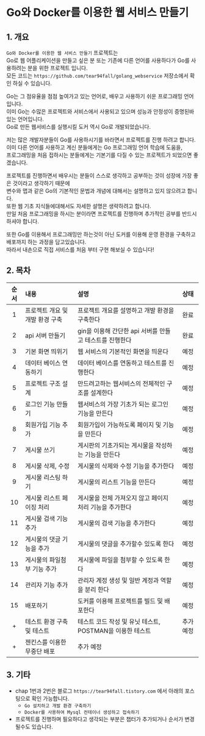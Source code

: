 # Go와 Docker를 이용한 웹 서비스 만들기

## 1. 개요

`Go와 Docker를 이용한 웹 서비스 만들기` 프로젝트는  
Go로 웹 어플리케이션을 만들고 싶은 분 또는 기존에 다른 언어를 사용하다가 Go를 사용하려는 분을 위한 프로젝트 입니다.  
모든 코드는 `https://github.com/tear94fall/golang_webservice` 저장소에서 확인 하실 수 있습니다.  

Go는 그 점유율을 점점 높여가고 있는 언어로, 배우고 사용하기 쉬운 프로그래밍 언어입니다.  
이미 Go는 수많은 프로젝트와 서비스에서 사용되고 있으며 성능과 안정성이 증명된바 있는 언어입니다.  
Go로 만든 웹서비스를 실행시킬 도커 역시 Go로 개발되었습니다.  

저는 많은 개발자분들이 Go를 사용하시기를 바라면서 프로젝트를 진행 하려고 합니다.  
이미 다른 언어를 사용하고 계신 분들에게는 Go 프로그래밍 언어 학습에 도움을,  
프로그래밍을 처음 접하시는 분들에게는 기본기를 다질 수 있는 프로젝트가 되었으면 좋겠습니다.  

프로젝트를 진행하면서 배우시는 분들이 스스로 생각하고 공부하는 것이 성장에 가장 좋은 것이라고 생각하기 때문에   
변수와 맵과 같은 Go의 기본적인 문법과 개념에 대해서는 설명하고 있지 않으려고 합니다.  
또한 웹 기초 지식들에대해서도 자세한 설명은 생략하려고 합니다.  
만일 처음 프로그래밍을 하시는 분이라면 프로젝트를 진행하며 추가적인 공부를 반드시 하셔야 합니다.  

또한 Go를 이용해서 프로그래밍만 하는것이 아닌 도커를 이용해 운영 환경을 구축하고 배포까지 하는 과정을 담고있습니다.  
따라서 내손으로 직접 서비스를 처음 부터 구현 해보실 수 있습니다!

## 2. 목차

|순서|내용|설명|상태|
|:--:|:---|:---|:---:|
|1|프로젝트 개요 및 개발 환경 구축|프로젝트 개요를 설명하고 개발 환경을 구축한다|완료|
|2|api 서버 만들기|gin을 이용해 간단한 api 서버를 만들고 테스트를 진행한다|완료|
|3|기본 화면 띄위기|웹 서비스의 기본적인 화면을 띄운다|예정|
|4|데이터 베이스 연동하기|데이터 베이스를 연동하고 테스트를 진행한다|예정|
|5|프로젝트 구조 설계|만드려고하는 웹서비스의 전체적인 구조를 설계한다|예정|
|6|로그인 기능 만들기|웹서비스의 가장 기초가 되는 로그인 기능을 만든다|예정|
|8|회원가입 기능 추가|회원가입이 가능하도록 페이지 및 기능을 만든다|예정|
|7|게시물 쓰기|게시판의 기초가되는 게시물을 작성하는 기능을 만든다|예정|
|8|게시물 삭제, 수정|게시물의 삭제와 수정 기능을 추가한다|예정|
|9|게시물 리스팅 하기|게시물의 리스트 기능을 만든다|예정|
|10|게시물 리스트 페이징 처리|게시물을 전체 가져오지 않고 페이지 처리 기능을 추가한다|예정|
|11|게시물 검색 기능 추가|게시물의 검색 기능을 추가한다|예정|
|12|게시물의 댓글 기능을 추가|게시물의 댓글을 추가할수 있도록 한다|예정|
|13|게시물의 파일첨부 기능 추가|게시물에 파일을 첨부할 수 있도록 한다|예정|
|14|관리자 기능 추가|관리자 계정 생성 및 일반 계정과 역할을 분리 한다|예정|
|15|배포하기|도커를 이용해 프로젝트를 빌드 및 배포한다|예정|
|+|테스트 환경 구축 및 테스트|테스트 코드 작성 및 유닛 테스트, POSTMAN을 이용한 테스트|추가 예정|
|+|젠킨스를 이용한 무중단 배포|추가 예정|

## 3. 기타

* chap 1번과 2번은 블로그 `https://tear94fall.tistory.com` 에서 아래의 포스팅으로 확인 가능합니다. 
    * `Go 설치하고 개발 환경 구축하기`  
    * `Docker를 사용하여 Mysql 컨테이너 생성하고 접속하기`  
* 프로젝트를 진행하며 필요하다고 생각되는 부분은 챕터가 추가되거나 순서가 변경 될수도 있습니다.